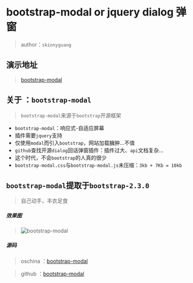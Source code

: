 # bootstrap-modal or jquery dialog 弹窗

> author：`skinnyguang`

## 演示地址

> <a href="#" title="bootstrap-modal" target="_blank">bootstrap-modal</a>

## 关于 ：`bootstrap-modal`

> `bootstrap-modal`来源于`bootstrap`开源框架

- `bootstrap-modal`：响应式-自适应屏幕
- 插件需要`jquery`支持
- 仅使用`modal`而引入`bootstrap`，网站加载臃肿...不值
- `github`查找开源`dialog`回话弹窗插件：插件过大、`api`文档复杂...
- 这个时代，不会`bootstrap`的人真的很少
- `bootstrap-modal.css`与`bootstrap-modal.js`未压缩：`3kb + 7Kb = 10kb`

## `bootstrap-modal`提取于`bootstrap-2.3.0`

> 自己动手，丰衣足食

##### 效果图

> ![bootstrap-modal](http://phpcollege.oss-cn-beijing.aliyuncs.com/article-image/2016-12-23/bootstrap-modal1.jpg)

##### 源码

> oschina ：<a href="https://git.oschina.net/ikaiguang/bootstrap-modal" title="bootstrap-modal" target="_blank">bootstrap-modal</a>

> github ：<a href="https://github.com/ikaiguang/bootstrap-modal" title="bootstrap-modal" target="_blank">bootstrap-modal</a>
